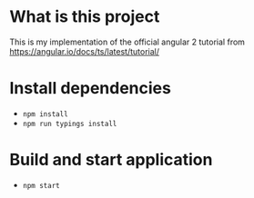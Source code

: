 # What is this project
This is my implementation of the official angular 2 tutorial from
https://angular.io/docs/ts/latest/tutorial/

# Install dependencies
- `npm install`
- `npm run typings install`

# Build and start application
- `npm start`
